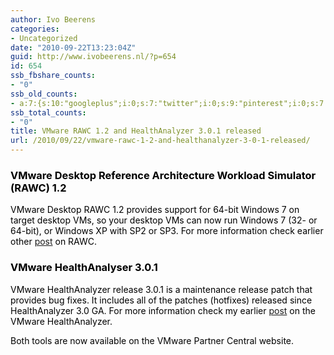 ```yaml
---
author: Ivo Beerens
categories:
- Uncategorized
date: "2010-09-22T13:23:04Z"
guid: http://www.ivobeerens.nl/?p=654
id: 654
ssb_fbshare_counts:
- "0"
ssb_old_counts:
- a:7:{s:10:"googleplus";i:0;s:7:"twitter";i:0;s:9:"pinterest";i:0;s:7:"fbshare";i:0;s:8:"linkedin";i:0;s:6:"reddit";i:0;s:6:"tumblr";i:0;}
ssb_total_counts:
- "0"
title: VMware RAWC 1.2 and HealthAnalyzer 3.0.1 released
url: /2010/09/22/vmware-rawc-1-2-and-healthanalyzer-3-0-1-released/
---
```


### <font color="#000000">VMware Desktop Reference Architecture Workload Simulator (RAWC) 1.2</font>

<font color="#000000">VMware Desktop RAWC 1.2 provides support for 64-bit Windows 7 on target desktop VMs, so your desktop VMs can now run Windows 7 (32- or 64-bit), or Windows XP with SP2 or SP3. For more information check earlier other [post](http://localhost/?p=447)</font><font color="#000000"></font><font color="#000000"> on RAWC.</font>

### <font color="#000000">VMware HealthAnalyser 3.0.1</font>

 <font color="#000000">VMware HealthAnalyzer release 3.0.1 is a maintenance release patch that provides bug fixes. It includes all of the patches (hotfixes) released since HealthAnalyzer 3.0 GA. For more information check my earlier </font>[post](http://localhost/?p=558)<font color="#000000"></font><font color="#000000"> on the VMware HealthAnalyzer.</font>

<font color="#000000"></font>

<font color="#000000"></font>

<font color="#000000">Both tools are now available on the VMware Partner Central website.</font>

<font color="#000000"></font>

<font color="#000000"></font>

<font color="#000000"> </font>

<font color="#000000"></font>

<font color="#000000"></font>
